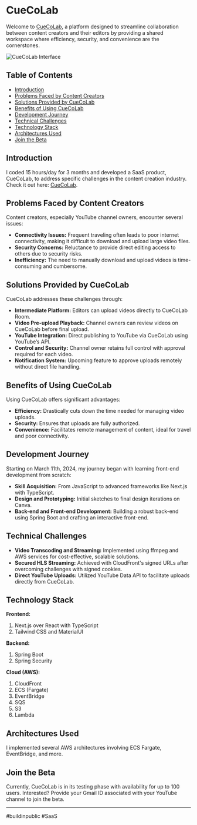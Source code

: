 # CueCoLab

Welcome to [CueCoLab](http://cuecolab.com), a platform designed to streamline collaboration between content creators and their editors by providing a shared workspace where efficiency, security, and convenience are the cornerstones.

![CueCoLab Interface](https://github.com/PranshuBarar/CueCoLab-Frontend/assets/117909106/e5843a8d-ad69-419e-9e89-16fed44195c3)  <!-- If you have an image, replace 'link_to_image_here' with the URL to the image. -->

## Table of Contents
- [Introduction](#introduction)
- [Problems Faced by Content Creators](#problems-faced-by-content-creators)
- [Solutions Provided by CueCoLab](#solutions-provided-by-cuecolab)
- [Benefits of Using CueCoLab](#benefits-of-using-cuecolab)
- [Development Journey](#development-journey)
- [Technical Challenges](#technical-challenges)
- [Technology Stack](#technology-stack)
- [Architectures Used](#architectures-used)
- [Join the Beta](#join-the-beta)

## Introduction
I coded 15 hours/day for 3 months and developed a SaaS product, CueCoLab, to address specific challenges in the content creation industry. Check it out here: [CueCoLab](https://cuecolab.com).

## Problems Faced by Content Creators
Content creators, especially YouTube channel owners, encounter several issues:
- **Connectivity Issues:** Frequent traveling often leads to poor internet connectivity, making it difficult to download and upload large video files.
- **Security Concerns:** Reluctance to provide direct editing access to others due to security risks.
- **Inefficiency:** The need to manually download and upload videos is time-consuming and cumbersome.

## Solutions Provided by CueCoLab
CueCoLab addresses these challenges through:
- **Intermediate Platform:** Editors can upload videos directly to CueCoLab Room.
- **Video Pre-upload Playback:** Channel owners can review videos on CueCoLab before final upload.
- **YouTube Integration:** Direct publishing to YouTube via CueCoLab using YouTube’s API.
- **Control and Security:** Channel owner retains full control with approval required for each video.
- **Notification System:** Upcoming feature to approve uploads remotely without direct file handling.

## Benefits of Using CueCoLab
Using CueCoLab offers significant advantages:
- **Efficiency:** Drastically cuts down the time needed for managing video uploads.
- **Security:** Ensures that uploads are fully authorized.
- **Convenience:** Facilitates remote management of content, ideal for travel and poor connectivity.

## Development Journey
Starting on March 11th, 2024, my journey began with learning front-end development from scratch:
- **Skill Acquisition:** From JavaScript to advanced frameworks like Next.js with TypeScript.
- **Design and Prototyping:** Initial sketches to final design iterations on Canva.
- **Back-end and Front-end Development:** Building a robust back-end using Spring Boot and crafting an interactive front-end.

## Technical Challenges
- **Video Transcoding and Streaming:** Implemented using ffmpeg and AWS services for cost-effective, scalable solutions.
- **Secured HLS Streaming:** Achieved with CloudFront's signed URLs after overcoming challenges with signed cookies.
- **Direct YouTube Uploads:** Utilized YouTube Data API to facilitate uploads directly from CueCoLab.

## Technology Stack
**Frontend:**
1. Next.js over React with TypeScript
2. Tailwind CSS and MaterialUI

**Backend:**
1. Spring Boot
2. Spring Security

**Cloud (AWS):**
1. CloudFront
2. ECS (Fargate)
3. EventBridge
4. SQS
5. S3
6. Lambda

## Architectures Used
I implemented several AWS architectures involving ECS Fargate, EventBridge, and more. <!-- If you have images, you can insert them here. -->

## Join the Beta
Currently, CueCoLab is in its testing phase with availability for up to 100 users. Interested? Provide your Gmail ID associated with your YouTube channel to join the beta.

---

#buildinpublic #SaaS

